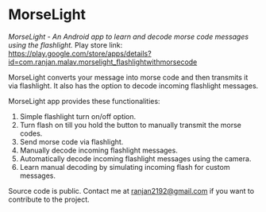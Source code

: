 # MorseLight
*MorseLight - An Android app to learn and decode morse code messages using the flashlight.*
Play store link: https://play.google.com/store/apps/details?id=com.ranjan.malav.morselight_flashlightwithmorsecode

MorseLight converts your message into morse code and then transmits it via flashlight. It also has the option to decode incoming flashlight messages.

MorseLight app provides these functionalities:
  1. Simple flashlight turn on/off option.
  2. Turn flash on till you hold the button to manually transmit the morse codes.
  3. Send morse code via flashlight.
  4. Manually decode incoming flashlight messages.
  5. Automatically decode incoming flashlight messages using the camera.
  6. Learn manual decoding by simulating incoming flash for custom messages.

Source code is public. Contact me at ranjan2192@gmail.com if you want to contribute to the project.
